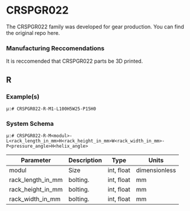 # CRSPGR022
The CRSPGR022 family was developed for gear production. You can find the original repo here.

### Manufacturing Reccomendations
It is reccomended that CRSPGR022 parts be 3D printed.

## R

### Example(s)

    μ:# CRSPGR022-R-M1-L100H5W25-P15H0

### System Schema

    μ:# CRSPGR022-R-M<modul>-L<rack_length_in_mm>H<rack_height_in_mm>W<rack_width_in_mm>-P<pressure_angle>H<helix_angle>


| Parameter             | Description                    |        Type       |    Units    |
| --------------------- | ------------------------------ | ------------------|--------------
| modul  | Size | int, float  |  dimensionless    |
| rack_length_in_mm  |  bolting. | int, float  |     mm      |
| rack_height_in_mm  |  bolting. | int, float  |     mm      |
| rack_width_in_mm  |  bolting. | int, float  |     mm      |

